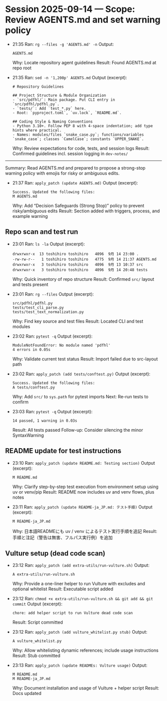 # Session 2025-09-14 — Scope: Review AGENTS.md and set warning policy

- 21:35 Ran: `rg --files -g 'AGENTS.md' -n`
  Output:
  ```text
  AGENTS.md
  ```
  Why: Locate repository agent guidelines
  Result: Found AGENTS.md at repo root

- 21:35 Ran: `sed -n '1,200p' AGENTS.md`
  Output (excerpt):
  ```text
  # Repository Guidelines

  ## Project Structure & Module Organization
  - `src/pdfhl/`: Main package. Put CLI entry in `src/pdfhl/pdfhl.py`.
  - `tests/`: Add `test_*.py` here.
  - Root: `pyproject.toml`, `uv.lock`, `README.md`.

  ## Coding Style & Naming Conventions
  - Python 3.10+. Follow PEP 8 with 4‑space indentation; add type hints where practical.
  - Names: modules/files `snake_case.py`; functions/variables `snake_case`; classes `CamelCase`; constants `UPPER_SNAKE`.
  ```
  Why: Review expectations for code, tests, and session logs
  Result: Confirmed guidelines incl. session logging in `dev-notes/`

---
Summary: Read AGENTS.md and prepared to propose a strong-stop warning policy with emojis for risky or ambiguous edits.

- 21:37 Ran: `apply_patch (update AGENTS.md)`
  Output (excerpt):
  ```text
  Success. Updated the following files:
  M AGENTS.md
  ```
  Why: Add “Decision Safeguards (Strong Stop)” policy to prevent risky/ambiguous edits
  Result: Section added with triggers, process, and example warning

## Repo scan and test run

- 23:01 Ran: `ls -la`
  Output (excerpt):
  ```text
  drwxrwxr-x  13 toshihiro toshihiro   4096  9月 14 23:00 .
  -rw-rw-r--   1 toshihiro toshihiro   4775  9月 14 21:37 AGENTS.md
  drwxrwxr-x   3 toshihiro toshihiro   4096  9月 13 10:37 src
  drwxrwxr-x   3 toshihiro toshihiro   4096  9月 14 20:48 tests
  ```
  Why: Quick inventory of repo structure
  Result: Confirmed `src/` layout and tests present

- 23:01 Ran: `rg --files`
  Output (excerpt):
  ```text
  src/pdfhl/pdfhl.py
  tests/test_cli_parse.py
  tests/test_text_normalization.py
  ```
  Why: Find key source and test files
  Result: Located CLI and test modules

- 23:02 Ran: `pytest -q`
  Output (excerpt):
  ```text
  ModuleNotFoundError: No module named 'pdfhl'
  4 errors in 0.05s
  ```
  Why: Validate current test status
  Result: Import failed due to src-layout path

- 23:02 Ran: `apply_patch (add tests/conftest.py)`
  Output (excerpt):
  ```text
  Success. Updated the following files:
  A tests/conftest.py
  ```
  Why: Add `src/` to `sys.path` for pytest imports
  Next: Re-run tests to confirm

- 23:03 Ran: `pytest -q`
  Output (excerpt):
  ```text
  14 passed, 1 warning in 0.03s
  ```
  Result: All tests passed
  Follow-up: Consider silencing the minor SyntaxWarning

## README update for test instructions

- 23:10 Ran: `apply_patch (update README.md: Testing section)`
  Output (excerpt):
  ```text
  M README.md
  ```
  Why: Clarify step-by-step test execution from environment setup using uv or venv/pip
  Result: README now includes uv and venv flows, plus notes

- 23:11 Ran: `apply_patch (update README-ja_JP.md: テスト手順)`
  Output (excerpt):
  ```text
  M README-ja_JP.md
  ```
  Why: 日本語READMEにも uv / venv によるテスト実行手順を追記
  Result: 手順と注記（警告は無害、フルパス実行例）を追加

## Vulture setup (dead code scan)

- 23:12 Ran: `apply_patch (add extra-utils/run-vulture.sh)`
  Output:
  ```text
  A extra-utils/run-vulture.sh
  ```
  Why: Provide a one-liner helper to run Vulture with excludes and optional whitelist
  Result: Executable script added

- 23:12 Ran: `chmod +x extra-utils/run-vulture.sh && git add && git commit`
  Output (excerpt):
  ```text
  chore: add helper script to run Vulture dead code scan
  ```
  Result: Script committed

- 23:12 Ran: `apply_patch (add vulture_whitelist.py stub)`
  Output:
  ```text
  A vulture_whitelist.py
  ```
  Why: Allow whitelisting dynamic references; include usage instructions
  Result: Stub committed

- 23:13 Ran: `apply_patch (update READMEs: Vulture usage)`
  Output:
  ```text
  M README.md
  M README-ja_JP.md
  ```
  Why: Document installation and usage of Vulture + helper script
  Result: Docs updated
